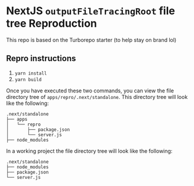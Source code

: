 # NextJS `outputFileTracingRoot` file tree Reproduction

This repo is based on the Turborepo starter (to help stay on brand lol)

## Repro instructions

1. `yarn install`
2. `yarn build`

Once you have executed these two commands, you can view the file directory tree of `apps/repro/.next/standalone`. This directory tree will look like the following:

```none
.next/standalone
├── apps
│   └── repro
│       ├── package.json
│       └── server.js
├── node_modules
```

In a working project the file directory tree will look like the following:

```none
.next/standalone
├── node_modules
├── package.json
└── server.js
```
